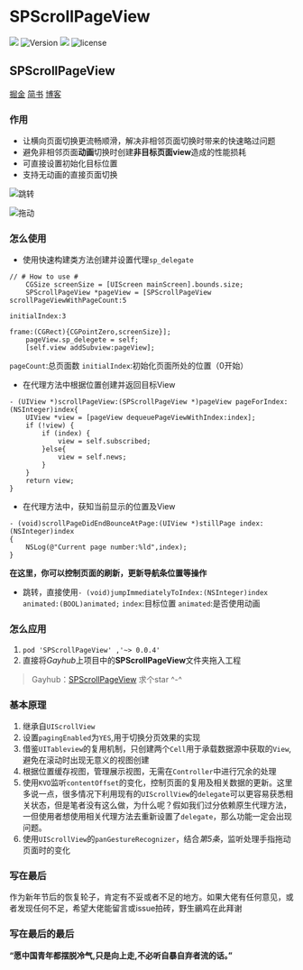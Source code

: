 # SPScrollPageView
![](https://github.com/Tr2e/SPScrollPageView/raw/master/Pictures/SPScrollPageView.png)
![Version](https://img.shields.io/cocoapods/v/SPScrollPageView.svg)
![](https://img.shields.io/badge/language-objc-orange.svg)
![license](https://img.shields.io/github/license/mashape/apistatus.svg)

## SPScrollPageView

[掘金](https://juejin.im/post/5a9ce77a6fb9a028c9798c2f)
[简书](https://www.jianshu.com/p/667f3eaeb3bf)
[博客](http://tr2e.com.cn/)

### 作用
* 让横向页面切换更流畅顺滑，解决非相邻页面切换时带来的快速略过问题
* 避免非相邻页面**动画**切换时创建**非目标页面view**造成的性能损耗
* 可直接设置初始化目标位置
* 支持无动画的直接页面切换

![跳转](https://user-gold-cdn.xitu.io/2018/3/4/161f0205c8c61af3?w=373&h=630&f=gif&s=38964)

![拖动](https://user-gold-cdn.xitu.io/2018/3/4/161f02319270b888?w=373&h=630&f=gif&s=202611)

### 怎么使用

* 使用快速构建类方法创建并设置代理`sp_delegate`

```
// # How to use #
    CGSize screenSize = [UIScreen mainScreen].bounds.size;
    SPScrollPageView *pageView = [SPScrollPageView scrollPageViewWithPageCount:5
                                                                  initialIndex:3
                                                                         frame:(CGRect){CGPointZero,screenSize}];
    pageView.sp_delegete = self;
    [self.view addSubview:pageView];
```
`pageCount`:总页面数
`initialIndex`:初始化页面所处的位置（0开始）

* 在代理方法中根据位置创建并返回目标View

```
- (UIView *)scrollPageView:(SPScrollPageView *)pageView pageForIndex:(NSInteger)index{
    UIView *view = [pageView dequeuePageViewWithIndex:index];
    if (!view) {
        if (index) {
            view = self.subscribed;
        }else{
            view = self.news;
        }
    }
    return view;
}
```

* 在代理方法中，获知当前显示的位置及View

```
- (void)scrollPageDidEndBounceAtPage:(UIView *)stillPage index:(NSInteger)index
{
    NSLog(@"Current page number:%ld",index);
}
```
**在这里，你可以控制页面的刷新，更新导航条位置等操作**

* 跳转，直接使用`- (void)jumpImmediatelyToIndex:(NSInteger)index animated:(BOOL)animated;`
`index`:目标位置 `animated`:是否使用动画

### 怎么应用
1. `pod 'SPScrollPageView' ,'~> 0.0.4'`
2. 直接将*Gayhub*上项目中的**SPScrollPageView**文件夹拖入工程
> Gayhub：[SPScrollPageView](https://github.com/Tr2e/SPScrollPageView) 求个star ^-^

### 基本原理
1. 继承自`UIScrollView`
2. 设置`pagingEnabled`为`YES`,用于切换分页效果的实现
3. 借鉴`UITableview`的复用机制，只创建两个`Cell`用于承载数据源中获取的`View`,避免在滚动时出现无意义的视图创建
4. 根据位置缓存视图，管理展示视图，无需在`Controller`中进行冗余的处理
5. 使用`KVO`监听`contentOffset`的变化，控制页面的复用及相关数据的更新。这里多说一点，很多情况下利用现有的`UIScrollView`的`delegate`可以更容易获悉相关状态，但是笔者没有这么做，为什么呢？假如我们过分依赖原生代理方法，一但使用者想使用相关代理方法去重新设置了`delegate`，那么功能一定会出现问题。
6. 使用`UIScrollView`的`panGestureRecognizer`，结合*第5条*，监听处理手指拖动页面时的变化

### 写在最后
作为新年节后的恢复轮子，肯定有不妥或者不足的地方。如果大佬有任何意见，或者发现任何不足，希望大佬能留言或issue拍砖，野生鶸鸡在此拜谢

### 写在最后的最后
**“愿中国青年都摆脱冷气,只是向上走,不必听自暴自弃者流的话。”**



